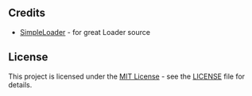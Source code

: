 ## Credits

*   [SimpleLoader](https://github.com/WilsonPublic/SimpleLoader) - for great Loader source

## License
This project is licensed under the [MIT License](https://opensource.org/licenses/mit-license.php) - see the [LICENSE](https://github.com/0x1408/Gamesense-Loader/blob/main/LICENSE) file for details.
